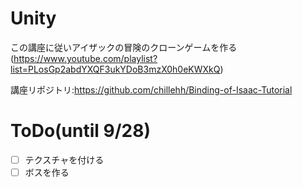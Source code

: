 # Unity
この講座に従いアイザックの冒険のクローンゲームを作る(https://www.youtube.com/playlist?list=PLosGp2abdYXQF3ukYDoB3mzX0h0eKWXkQ)

講座リポジトリ:https://github.com/chillehh/Binding-of-Isaac-Tutorial

# ToDo(until 9/28)
- [ ] テクスチャを付ける
- [ ] ボスを作る
